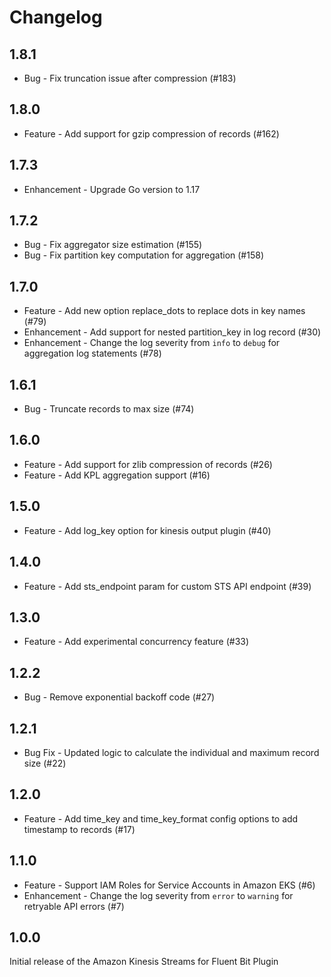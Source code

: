 # Changelog

## 1.8.1
* Bug - Fix truncation issue after compression (#183)

## 1.8.0
* Feature - Add support for gzip compression of records (#162)

## 1.7.3
* Enhancement - Upgrade Go version to 1.17

## 1.7.2
* Bug - Fix aggregator size estimation (#155)
* Bug - Fix partition key computation for aggregation (#158)

## 1.7.0
* Feature - Add new option replace_dots to replace dots in key names (#79)
* Enhancement - Add support for nested partition_key in log record (#30)
* Enhancement - Change the log severity from `info` to `debug` for aggregation log statements (#78)

## 1.6.1
* Bug - Truncate records to max size (#74)

## 1.6.0
* Feature - Add support for zlib compression of records (#26)
* Feature - Add KPL aggregation support (#16)

## 1.5.0
* Feature - Add log_key option for kinesis output plugin (#40)

## 1.4.0
* Feature - Add sts_endpoint param for custom STS API endpoint (#39)

## 1.3.0
* Feature - Add experimental concurrency feature (#33)

## 1.2.2
* Bug - Remove exponential backoff code (#27)

## 1.2.1
* Bug Fix - Updated logic to calculate the individual and maximum record size (#22)

## 1.2.0
* Feature - Add time_key and time_key_format config options to add timestamp to records (#17)

## 1.1.0
* Feature - Support IAM Roles for Service Accounts in Amazon EKS (#6)
* Enhancement - Change the log severity from `error` to `warning` for retryable API errors (#7)

## 1.0.0
Initial release of the Amazon Kinesis Streams for Fluent Bit Plugin
